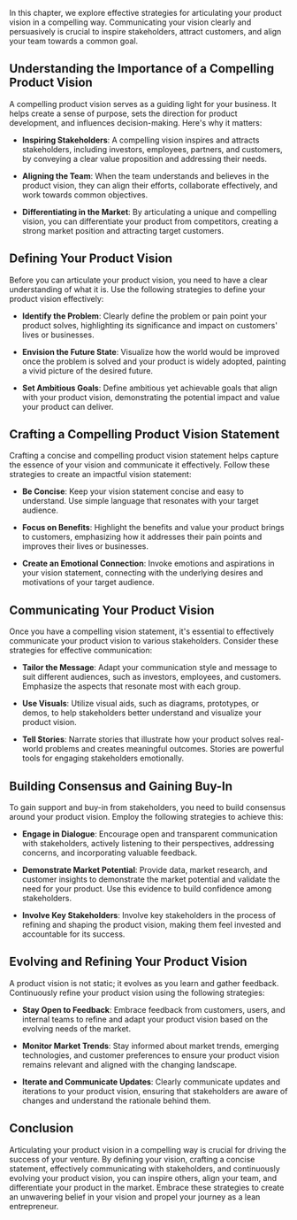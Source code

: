 
In this chapter, we explore effective strategies for articulating your product vision in a compelling way. Communicating your vision clearly and persuasively is crucial to inspire stakeholders, attract customers, and align your team towards a common goal.

Understanding the Importance of a Compelling Product Vision
-----------------------------------------------------------

A compelling product vision serves as a guiding light for your business. It helps create a sense of purpose, sets the direction for product development, and influences decision-making. Here's why it matters:

* **Inspiring Stakeholders**: A compelling vision inspires and attracts stakeholders, including investors, employees, partners, and customers, by conveying a clear value proposition and addressing their needs.

* **Aligning the Team**: When the team understands and believes in the product vision, they can align their efforts, collaborate effectively, and work towards common objectives.

* **Differentiating in the Market**: By articulating a unique and compelling vision, you can differentiate your product from competitors, creating a strong market position and attracting target customers.

Defining Your Product Vision
----------------------------

Before you can articulate your product vision, you need to have a clear understanding of what it is. Use the following strategies to define your product vision effectively:

* **Identify the Problem**: Clearly define the problem or pain point your product solves, highlighting its significance and impact on customers' lives or businesses.

* **Envision the Future State**: Visualize how the world would be improved once the problem is solved and your product is widely adopted, painting a vivid picture of the desired future.

* **Set Ambitious Goals**: Define ambitious yet achievable goals that align with your product vision, demonstrating the potential impact and value your product can deliver.

Crafting a Compelling Product Vision Statement
----------------------------------------------

Crafting a concise and compelling product vision statement helps capture the essence of your vision and communicate it effectively. Follow these strategies to create an impactful vision statement:

* **Be Concise**: Keep your vision statement concise and easy to understand. Use simple language that resonates with your target audience.

* **Focus on Benefits**: Highlight the benefits and value your product brings to customers, emphasizing how it addresses their pain points and improves their lives or businesses.

* **Create an Emotional Connection**: Invoke emotions and aspirations in your vision statement, connecting with the underlying desires and motivations of your target audience.

Communicating Your Product Vision
---------------------------------

Once you have a compelling vision statement, it's essential to effectively communicate your product vision to various stakeholders. Consider these strategies for effective communication:

* **Tailor the Message**: Adapt your communication style and message to suit different audiences, such as investors, employees, and customers. Emphasize the aspects that resonate most with each group.

* **Use Visuals**: Utilize visual aids, such as diagrams, prototypes, or demos, to help stakeholders better understand and visualize your product vision.

* **Tell Stories**: Narrate stories that illustrate how your product solves real-world problems and creates meaningful outcomes. Stories are powerful tools for engaging stakeholders emotionally.

Building Consensus and Gaining Buy-In
-------------------------------------

To gain support and buy-in from stakeholders, you need to build consensus around your product vision. Employ the following strategies to achieve this:

* **Engage in Dialogue**: Encourage open and transparent communication with stakeholders, actively listening to their perspectives, addressing concerns, and incorporating valuable feedback.

* **Demonstrate Market Potential**: Provide data, market research, and customer insights to demonstrate the market potential and validate the need for your product. Use this evidence to build confidence among stakeholders.

* **Involve Key Stakeholders**: Involve key stakeholders in the process of refining and shaping the product vision, making them feel invested and accountable for its success.

Evolving and Refining Your Product Vision
-----------------------------------------

A product vision is not static; it evolves as you learn and gather feedback. Continuously refine your product vision using the following strategies:

* **Stay Open to Feedback**: Embrace feedback from customers, users, and internal teams to refine and adapt your product vision based on the evolving needs of the market.

* **Monitor Market Trends**: Stay informed about market trends, emerging technologies, and customer preferences to ensure your product vision remains relevant and aligned with the changing landscape.

* **Iterate and Communicate Updates**: Clearly communicate updates and iterations to your product vision, ensuring that stakeholders are aware of changes and understand the rationale behind them.

Conclusion
-------------------------------------------------------

Articulating your product vision in a compelling way is crucial for driving the success of your venture. By defining your vision, crafting a concise statement, effectively communicating with stakeholders, and continuously evolving your product vision, you can inspire others, align your team, and differentiate your product in the market. Embrace these strategies to create an unwavering belief in your vision and propel your journey as a lean entrepreneur.
